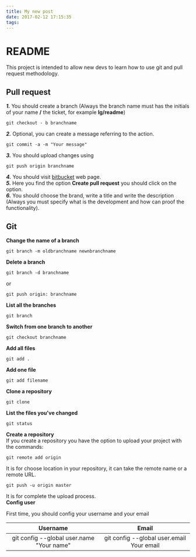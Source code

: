 ```yaml
---
title: My new post
date: 2017-02-12 17:15:35
tags:
---
```

# README #

This project is intended to allow new devs to learn how to use git and pull request methodology. 

## Pull request ##

**_1._** You should create a branch (Always the branch name must has the initials of your name **/** the ticket, for example **lg/readme**)  
``` 
git checkout - b branchname 
```  
**_2._** Optional, you can create a message referring to the action.  
``` 
git commit -a -m "Your message"
```  
**_3._** You should upload changes using  
``` 
git push origin branchname
```  
**_4._** You should visit [bitbucket](https://bitbucket.org/account/signin/) web page.  
**_5._** Here you find the option **Create pull request** you should click on the option.  
**_6._** You should choose the brand, write a title and write the description (Always you must specify what is the development and how can proof the functionality).  

## Git ##
[comment]: # (This actually is the most platform independent comment)
**Change the name of a branch**  
``` 
git branch -m oldbranchname newnbranchname
```  
**Delete a branch**  
```
git branch -d branchname
```  
or  
``` 
git push origin: branchname
```  
**List all the branches**  
``` 
git branch
```  
**Switch from one branch to another**  
```
git checkout branchname
```  
**Add all files**  
```
git add .
```  
**Add one file**  
```
git add filename
```  
**Clone a repository**  
```
git clone
```  
**List the files you've changed**  
```
git status 
```  
**Create a repository**  
If you create a repository you have the option to upload your project with the commands:  
```
git remote add origin
```  
It is for choose location in your repository, it can take the remote name or a remote URL.  
``` 
git push -u origin master
```  
It is for complete the upload process.  
**Config user**  

First time, you should config your username and your email  

|**Username**                             |**Email**                                 |
|:---------------------------------------:|:----------------------------------------:| 
|git config --global user.name "Your name"|git config --global user.email Your email |